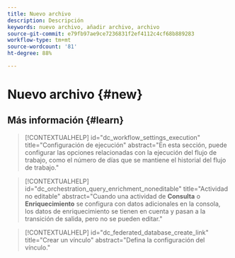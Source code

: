 ```yaml
---
title: Nuevo archivo
description: Descripción
keywords: nuevo archivo, añadir archivo, archivo
source-git-commit: e79fb97ae9ce7236831f2ef4112c4cf68b889283
workflow-type: tm+mt
source-wordcount: '81'
ht-degree: 88%

---
```



# Nuevo archivo {#new}

## Más información {#learn}

<!-- Workflow + Workflow activities-->



>[!CONTEXTUALHELP]
>id="dc_workflow_settings_execution"
>title="Configuración de ejecución"
>abstract="En esta sección, puede configurar las opciones relacionadas con la ejecución del flujo de trabajo, como el número de días que se mantiene el historial del flujo de trabajo."




>[!CONTEXTUALHELP]
>id="dc_orchestration_query_enrichment_noneditable"
>title="Actividad no editable"
>abstract="Cuando una actividad de **Consulta** o **Enriquecimiento** se configura con datos adicionales en la consola, los datos de enriquecimiento se tienen en cuenta y pasan a la transición de salida, pero no se pueden editar."

<!-- Create a link -->

>[!CONTEXTUALHELP]
>id="dc_federated_database_create_link"
>title="Crear un vínculo"
>abstract="Defina la configuración del vínculo."
